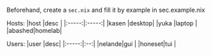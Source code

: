Beforehand, create a `sec.nix` and fill it by example in sec.example.nix

Hosts:
|host   |desc   |
|:-----:|:-----:|
|kasen  |desktop|
|yuka   |laptop |
|abashed|homelab|

Users:
|user   |desc|
|:-----:|:--:|
|nelande|gui |
|honeset|tui |
